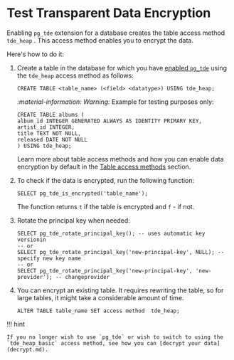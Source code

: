 # Test Transparent Data Encryption

Enabling `pg_tde` extension for a database creates the table access method `tde_heap` . This access method enables you to encrypt the data.

Here's how to do it:

1. Create a table in the database for which you have [enabled `pg_tde`](setup.md) using the `tde_heap` access method as follows:

    ```
    CREATE TABLE <table_name> (<field> <datatype>) USING tde_heap;
    ```

    <i warning>:material-information: Warning:</i> Example for testing purposes only:

    ```
    CREATE TABLE albums (
    album_id INTEGER GENERATED ALWAYS AS IDENTITY PRIMARY KEY,
    artist_id INTEGER,
    title TEXT NOT NULL,
    released DATE NOT NULL
    ) USING tde_heap;
    ```
    
    Learn more about table access methods and how you can enable data encryption by default in the [Table access methods](table-access-method.md) section.

2. To check if the data is encrypted, run the following function:

    ```
    SELECT pg_tde_is_encrypted('table_name');
    ```

    The function returns `t` if the table is encrypted and `f` - if not.

3. Rotate the principal key when needed:

    ```
    SELECT pg_tde_rotate_principal_key(); -- uses automatic key versionin
    -- or
    SELECT pg_tde_rotate_principal_key('new-principal-key', NULL); -- specify new key name
    -- or
    SELECT pg_tde_rotate_principal_key('new-principal-key', 'new-provider'); -- changeprovider
    ```

4. You can encrypt an existing table. It requires rewriting the table, so for large tables, it might take a considerable amount of time.

    ```
    ALTER TABLE table_name SET access method  tde_heap;
    ```

!!! hint

    If you no longer wish to use `pg_tde` or wish to switch to using the `tde_heap_basic` access method, see how you can [decrypt your data](decrypt.md).
